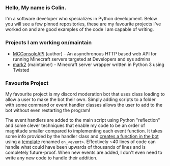### Hello, My name is Colin. 
I'm a software developer who specializes in Python development. Below you will see a few pinned repositories, these are my favourite projects I've worked on and are good examples of the code I am capable of writing.

### Projects I am working on/maintain

- [MCConsoleAPI](https://github.com/Column01/MCConsoleAPI) (author) - An asynchronous HTTP based web API for running Minecraft servers targeted at Developers and sys admins
- [mark2](https://github.com/gsand/mark2) (maintainer) - Minecraft server wrapper written in Python 3 using Twisted

### Favourite Project
My favourite project is my discord moderation bot that uses class loading to allow a user to make the bot their own. Simply adding scripts to a folder with some command or event handler classes allows the user to add to the bot without even restarting the program!

The event handlers are added to the main script using Python "reflection" and some clever techniques that enable my code to be an order of magnitude smaller compared to implementing each event function. It takes some info provided by the handler class and [creates a function in the bot](https://github.com/Column01/Discord-Moderation-Bot/blob/master/event_registry.py#L63-L94) using a [template](https://github.com/Column01/Discord-Moderation-Bot/blob/master/bot.py#L46-L56) renamed `on_<event>`. Effectively ~40 lines of code can handle what could have been upwards of thousands of lines and is completely future-proof. When new events are added, I don't even need to write any new code to handle their addition.
